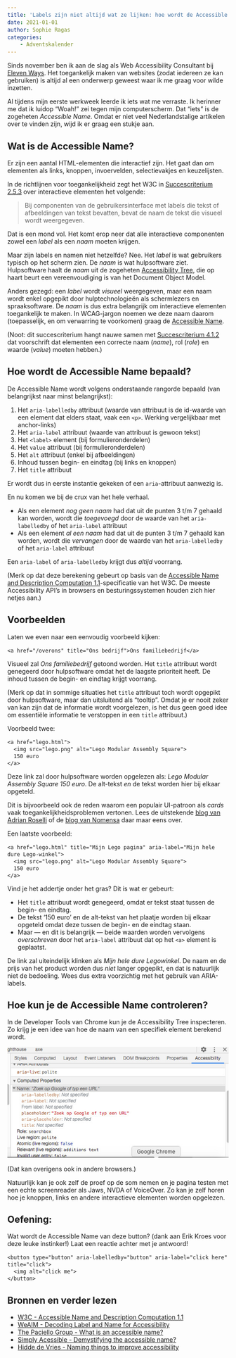```yaml
---
title: 'Labels zijn niet altijd wat ze lijken: hoe wordt de Accessible Name berekend?'
date: 2021-01-01
author: Sophie Ragas
categories:
    - Adventskalender
---
```


Sinds november ben ik aan de slag als Web Accessibility Consultant bij [Eleven Ways](https://www.elevenways.be). Het toegankelijk maken van websites (zodat iedereen ze kan gebruiken) is altijd al een onderwerp geweest waar ik me graag voor wilde inzetten.

Al tijdens mijn eerste werkweek leerde ik iets wat me verraste. Ik herinner me dat ik luidop “Woah!” zei tegen mijn computerscherm. Dat “iets” is de zogeheten _Accessible Name_. Omdat er niet veel Nederlandstalige artikelen over te vinden zijn, wijd ik er graag een stukje aan.

## Wat is de Accessible Name?

Er zijn een aantal HTML-elementen die interactief zijn. Het gaat dan om elementen als links, knoppen, invoervelden, selectievakjes en keuzelijsten.

In de richtlijnen voor toegankelijkheid zegt het W3C in [Succescriterium 2.5.3](https://www.w3.org/Translations/WCAG21-nl/#label-in-naam) over interactieve elementen het volgende:

> Bij componenten van de gebruikersinterface met labels die tekst of afbeeldingen van tekst bevatten, bevat de naam de tekst die visueel wordt weergegeven.

Dat is een mond vol. Het komt erop neer dat alle interactieve componenten zowel een _label_ als een _naam_ moeten krijgen.

Maar zijn labels en namen niet hetzelfde? Nee. Het _label_ is wat gebruikers typisch op het scherm zien. De _naam_ is wat hulpsoftware ziet. Hulpsoftware haalt de _naam_ uit de zogeheten [Accessibility Tree](https://developer.mozilla.org/en-US/docs/Glossary/Accessibility_tree), die op haart beurt een vereenvoudiging is van het Document Object Model.

Anders gezegd: een _label_ wordt _visueel_ weergegeven, maar een naam wordt enkel opgepikt door hulptechnologieën als schermlezers en spraaksoftware. De _naam_ is dus extra belangrijk om interactieve elementen toegankelijk te maken. In WCAG-jargon noemen we deze naam daarom (toepasselijk, en om verwarring te voorkomen) graag de [Accessible Name](https://www.w3.org/TR/accname-1.1/).

(Noot: dit succescriterium hangt nauwe samen met [Succescriterium 4.1.2](https://www.w3.org/Translations/WCAG21-nl/#naam-rol-waarde) dat voorschrift dat elementen een correcte naam (_name_), rol (_role_) en waarde (_value_) moeten hebben.)

## Hoe wordt de Accessible Name bepaald?

De Accessible Name wordt volgens onderstaande rangorde bepaald (van belangrijkst naar minst belangrijkst):

1. Het `aria-labelledby` attribuut (waarde van attribuut is de id-waarde van een element dat elders staat, vaak een `<p>`. Werking vergelijkbaar met anchor-links)
2. Het `aria-label` attribuut (waarde van attribuut is gewoon tekst)
3. Het `<label>` element (bij formulieronderdelen)
4. Het `value` attribuut (bij formulieronderdelen)
5. Het `alt` attribuut (enkel bij afbeeldingen)
6. Inhoud tussen begin- en eindtag (bij links en knoppen)
7. Het `title` attribuut

Er wordt dus in eerste instantie gekeken of een `aria`-attribuut aanwezig is.

En nu komen we bij de crux van het hele verhaal.

-   Als een element _nog geen naam_ had dat uit de punten 3 t/m 7 gehaald kan worden, wordt die _toegevoegd_ door de waarde van het `aria-labelledby` of het `aria-label` attribuut
-   Als een element _al een naam_ had dat uit de punten 3 t/m 7 gehaald kan worden, wordt die _vervangen_ door de waarde van het `aria-labelledby` of het `aria-label` attribuut

Een `aria-label` of `aria-labelledby` krijgt dus _altijd_ voorrang.

(Merk op dat deze berekening gebeurt op basis van de [Accessible Name and Description Computation 1.1](https://www.w3.org/TR/accname-1.1/)-specificatie van het W3C. De meeste Accessibility API’s in browsers en besturingssystemen houden zich hier netjes aan.)

## Voorbeelden

Laten we even naar een eenvoudig voorbeeld kijken:

```
<a href="/overons" title="Ons bedrijf">Ons familiebedrijf</a>
```

Visueel zal _Ons familiebedrijf_ getoond worden. Het `title` attribuut wordt genegeerd door hulpsoftware omdat het de laagste prioriteit heeft. De inhoud tussen de begin- en eindtag krijgt voorrang.

(Merk op dat in sommige situaties het `title` attribuut toch wordt opgepikt door hulpsoftware, maar dan uitsluitend als “tooltip”. Omdat je er nooit zeker van kan zijn dat de informatie wordt voorgelezen, is het dus geen goed idee om essentiële informatie te verstoppen in een `title` attribuut.)

Voorbeeld twee:

```
<a href="lego.html">
  <img src="lego.png" alt="Lego Modular Assembly Square">
  150 euro
</a>
```

Deze link zal door hulpsoftware worden opgelezen als: _Lego Modular Assembly Square 150 euro_. De alt-tekst _en_ de tekst worden hier bij elkaar opgeteld.

Dit is bijvoorbeeld ook de reden waarom een populair UI-patroon als _cards_ vaak toegankelijkheidsproblemen vertonen. Lees de uitstekende [blog van Adrian Roselli](https://adrianroselli.com/2020/02/block-links-cards-clickable-regions-etc.html) of de [blog van Nomensa](https://www.nomensa.com/blog/2020/how-build-accessible-cards–block-links) daar maar eens over.

Een laatste voorbeeld:

```
<a href="lego.html" title="Mijn Lego pagina" aria-label="Mijn hele dure Lego-winkel">
  <img src="lego.png" alt="Lego Modular Assembly Square">
  150 euro
</a>
```

Vind je het addertje onder het gras? Dit is wat er gebeurt:

-   Het `title` attribuut wordt genegeerd, omdat er tekst staat tussen de begin- en eindtag.
-   De tekst ‘150 euro’ en de alt-tekst van het plaatje worden bij elkaar opgeteld omdat deze tussen de begin- en de eindtag staan.
-   Maar — en dit is belangrijk — beide waarden worden vervolgens _overschreven_ door het `aria-label` attribuut dat op het `<a>` element is geplaatst.

De link zal uiteindelijk klinken als _Mijn hele dure Legowinkel_. De naam en de prijs van het product worden dus _niet_ langer opgepikt, en dat is natuurlijk niet de bedoeling. Wees dus extra voorzichtig met het gebruik van ARIA-labels.

## Hoe kun je de Accessible Name controleren?

In de Developer Tools van Chrome kun je de Accessibility Tree inspecteren. Zo krijg je een idee van hoe de naam van een specifiek element berekend wordt.

![De Accessibility Tree in Chrome dat de naam en rol van een element laat zien](/_img/adventskalender/2020/accessiblename-chrome.jpeg)

(Dat kan overigens ook in andere browsers.)

Natuurlijk kan je ook zelf de proef op de som nemen en je pagina testen met een echte screenreader als Jaws, NVDA of VoiceOver. Zo kan je zelf horen hoe je knoppen, links en andere interactieve elementen worden opgelezen.

## Oefening:

Wat wordt de Accessible Name van deze button? (dank aan Erik Kroes voor deze leuke instinker!) Laat een reactie achter met je antwoord!

```
<button type="button" aria-labelledby="button" aria-label="click here" title="click">
  <img alt="click me">
</button>
```

## Bronnen en verder lezen

-   [W3C - Accessible Name and Description Computation 1.1](https://www.w3.org/TR/accname-1.1/)
-   [WeAIM - Decoding Label and Name for Accessibility](https://webaim.org/articles/label-name/)
-   [The Paciello Group - What is an accessible name?](https://developer.paciellogroup.com/blog/2017/04/what-is-an-accessible-name/)
-   [Simply Acessible - Demystifying the accessible name?](https://simplyaccessible.com/article/accessible-name/)
-   [Hidde de Vries - Naming things to improve accessibility](https://hiddedevries.nl/en/blog/2019-04-18-naming-things-to-improve-accessibility)
